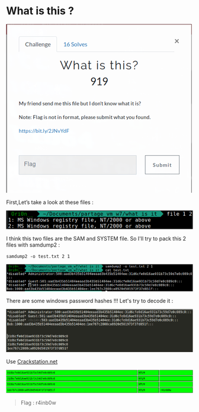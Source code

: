 # What is this ?

![](./img/1.png#center)

First,Let’s take a look at these files :

![](./img/2.png#center)

I think this two files are the SAM and SYSTEM file. So I'll try to pack this 2 files with samdump2 :

```
samdump2 -o test.txt 2 1
```
![](./img/3.png#center)

There are some windows password hashes !!! Let's try to decode it :

![](./img/4.png#center)

Use [Crackstation.net](https://crackstation.net/)

![](./img/5.png#center)

> Flag : r4inb0w